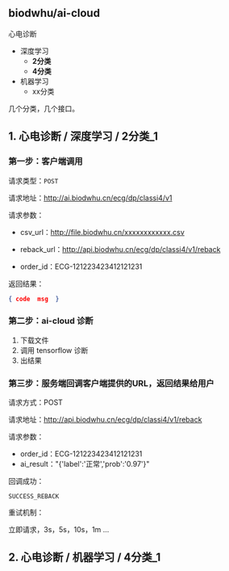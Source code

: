 ## biodwhu/ai-cloud

心电诊断

- 深度学习
  - **2分类**
  - **4分类**
- 机器学习
  - xx分类



几个分类，几个接口。







## 1. 心电诊断 / 深度学习 / 2分类_1

### 第一步：客户端调用

请求类型：`POST`

请求地址：http://ai.biodwhu.cn/ecg/dp/classi4/v1

请求参数：

- csv_url：http://file.biodwhu.cn/xxxxxxxxxxxx.csv
- reback_url：http://api.biodwhu.cn/ecg/dp/classi4/v1/reback

- order_id：ECG-121223423412121231

返回结果：

```json
{ code  msg  }
```



### 第二步：ai-cloud 诊断

1. 下载文件
2. 调用 tensorflow 诊断
3. 出结果



### 第三步：服务端回调客户端提供的URL，返回结果给用户

请求方式：POST

请求地址：http://api.biodwhu.cn/ecg/dp/classi4/v1/reback

请求参数：

- order_id：ECG-121223423412121231
- ai_result："{'label':'正常','prob':'0.97'}"

回调成功：

```
SUCCESS_REBACK
```

重试机制：

立即请求，3s，5s，10s，1m ... 



## 2. 心电诊断 / 机器学习 / 4分类_1